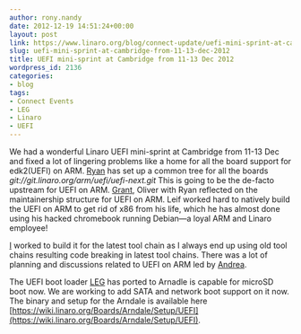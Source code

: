 ```yaml
---
author: rony.nandy
date: 2012-12-19 14:51:24+00:00
layout: post
link: https://www.linaro.org/blog/connect-update/uefi-mini-sprint-at-cambridge-from-11-13-dec-2012/
slug: uefi-mini-sprint-at-cambridge-from-11-13-dec-2012
title: UEFI mini-sprint at Cambridge from 11-13 Dec 2012
wordpress_id: 2136
categories:
- blog
tags:
- Connect Events
- LEG
- Linaro
- UEFI
---
```


We had a wonderful Linaro UEFI mini-sprint at Cambridge from 11-13 Dec and fixed a lot of lingering problems like a home for all the board support for edk2(UEFI) on ARM. [Ryan](http://www.linaro.org/linux-on-arm/meet-the-team/ryan-harkin/) has set up a common tree for all the boards _git://git.linaro.org/arm/uefi/uefi-next.git_ This is going to be the de-facto upstream for UEFI on ARM. [Grant](http://www.linaro.org/linux-on-arm/meet-the-team/grant-likely/), Oliver with Ryan reflected on the maintainership structure for UEFI on ARM. Leif worked hard to natively build the UEFI on ARM to get rid of x86 from his life, which he has almost done using his hacked chromebook running Debian—a loyal ARM and Linaro employee!

[ I](http://www.linaro.org/linux-on-arm/meet-the-team/rony-nandy/) worked to build it for the latest tool chain as I always end up using old tool chains resulting code breaking in latest tool chains. There was a lot of planning and discussions related to UEFI on ARM led by [Andrea](http://www.linaro.org/linux-on-arm/meet-the-team/andrea-gallo/).

The UEFI boot loader [LEG](http://www.linaro.org/engineering/leg) has ported to Arnadle is capable for microSD boot now. We are working to add SATA and network boot support on it now. The binary and setup for the Arndale is available here [https://wiki.linaro.org/Boards/Arndale/Setup/UEFI](https://wiki.linaro.org/Boards/Arndale/Setup/UEFI).
